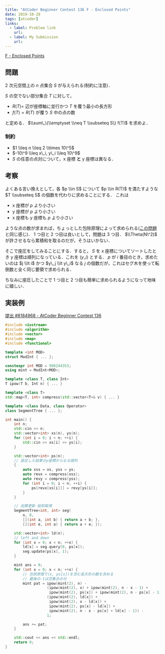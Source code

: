 ```yaml
---
title: "AtCoder Beginner Contest 136 F - Enclosed Points"
date: 2019-10-28
tags: [atcoder]
links:
  - label: Problem link
    url: 
  - label: My Submission
    url: 
---
```


[F - Enclosed Points](https://atcoder.jp/contests/abc136/tasks/abc136_f)

## 問題

2 次元空間上の $n$ 点集合 $S$ が与えられる(制約に注意)．

$S$ の空でない部分集合 $T$ に対して，

- $R(T) =$ 辺が座標軸に並行かつ $T$ を覆う最小の長方形
- $f(T) = R(T)$ が覆う $S$ 中の点の数

と定める． $\\sum\_\{\\emptyset \\neq T \\subseteq S\} f(T)$ を求めよ．

### 制約

- $1 \\leq n \\leq 2 \\times 10\^5$
- $-10\^9 \\leq x\_i, y\_i \\leq 10\^9$
- $S$ の任意の点対について，x 座標 **と** y 座標は異なる．

## 考察

よくある言い換えとして，各 $p \\in S$ について $p \\in R(T)$ を満たすような $T \\subseteq S$ の個数を代わりに求めることにする．
これは

- x 座標が $p$ より小さい
- y 座標が $p$ より小さい
- x 座標も y 座標も $p$ より小さい

ような点の数が求まれば，ちょっとした包除原理によって求められる([この問題](https://atcoder.jp/contests/abc003/tasks/abc003_4)と同じ感じ)．
1 つ目と 2 つ目は良いとして，問題は 3 つ目． $\\Theta(N\^2)$ が許させるなら累積和を取るのだが，そうはいかない．

そこで座圧をしてみることにする．すると， $S$ を x 座標についてソートしたとき y 座標は順列になっている．これを $(y\_i)$ とする．
$p$ が $i$ 番目のとき，求めたいのは $j \\lt i$ かつ $y\_j \\lt y\_i$ なる $j$ の個数だが，これはセグ木を使って転倒数と全く同じ要領で求められる．

ちなみに座圧したことで 1 つ目と 2 つ目も簡単に求められるようになって地味に嬉しい．

## 実装例

[提出 #8184968 - AtCoder Beginner Contest 136](https://atcoder.jp/contests/abc136/submissions/8184968)

```cpp
#include <iostream>
#include <algorithm>
#include <vector>
#include <map>
#include <functional>

template <int MOD>
struct ModInt { ... };

constexpr int MOD = 998244353;
using mint = ModInt<MOD>;

template <class T, class Int>
T ipow(T b, Int n) { ... }

template <class T>
std::map<T, int> compress(std::vector<T>& v) { ... }

template <class Data, class Operator>
class SegmentTree { ... };

int main() {
    int n;
    std::cin >> n;
    std::vector<int> xs(n), ys(n);
    for (int i = 0; i < n; ++i) {
        std::cin >> xs[i] >> ys[i];
    }

    std::vector<int> ps(n);
    // 座圧した結果のy座標からなる順列
    {
        auto xss = xs, yss = ys;
        auto revx = compress(xss);
        auto revy = compress(yss);
        for (int i = 0; i < n; ++i) {
            ps[revx[xs[i]]] = revy[ys[i]];
        }
    }

    // 加算更新 総和取得
    SegmentTree<int, int> seg(
        n, 0,
        [](int a, int b) { return a + b; },
        [](int e, int a) { return a + e; });

    std::vector<int> ld(n);
    // left and down
    for (int x = 0; x < n; ++x) {
        ld[x] = seg.query(0, ps[x]);
        seg.update(ps[x], 1);
    }

    mint ans = 0;
    for (int x = 0; x < n; ++x) {
        // 包除原理で(x, ps[x])を含む長方形の数を求める
        // 最後の-1は空集合の分
        mint pat = ipow(mint(2), n) -
                   (ipow(mint(2), x) + ipow(mint(2), n - x - 1) +
                    ipow(mint(2), ps[x]) + ipow(mint(2), n - ps[x] - 1)) +
                   (ipow(mint(2), ld[x]) +
                    ipow(mint(2), x - ld[x]) +
                    ipow(mint(2), ps[x] - ld[x]) +
                    ipow(mint(2), n - x - ps[x] + ld[x] - 1)) -
                   1;

        ans += pat;
    }

    std::cout << ans << std::endl;
    return 0;
}
```

